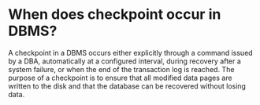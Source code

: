# When does checkpoint occur in DBMS?


A checkpoint in a DBMS occurs either explicitly through a command issued by a DBA, automatically at a configured interval, during recovery after a system failure, or when the end of the transaction log is reached. The purpose of a checkpoint is to ensure that all modified data pages are written to the disk and that the database can be recovered without losing data.
